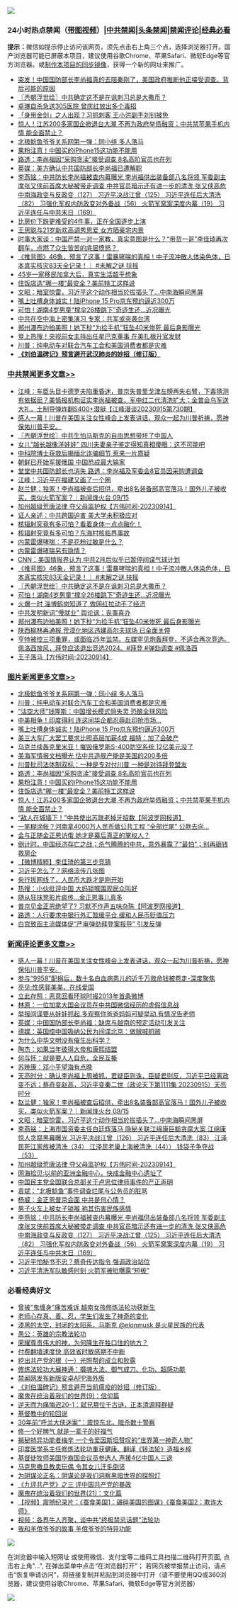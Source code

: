 ![](https://raw.githubusercontent.com/jsvpn/jsproxy/dev/64photo/fqnews-qr.jpg)

<div id="tt">
<h3>24小时热点禁闻（<a href="https://391091.xyz" target="_blank">带图视频</a>）|<a href="#%E4%B8%AD%E5%85%B1%E7%A6%81%E9%97%BB%E6%9B%B4%E5%A4%9A%E6%96%87%E7%AB%A0">中共禁闻</a>|<a href="#%E5%9B%BE%E7%89%87%E6%96%B0%E9%97%BB%E6%9B%B4%E5%A4%9A%E6%96%87%E7%AB%A0">头条禁闻</a>|<a href="#%E6%96%B0%E9%97%BB%E8%AF%84%E8%AE%BA%E6%9B%B4%E5%A4%9A%E6%96%87%E7%AB%A0">禁闻评论|<a href="#%E5%BF%85%E7%9C%8B%E7%BB%8F%E5%85%B8%E5%A5%BD%E6%96%87">经典必看</a></h3>
<div><b>提示：</b>微信如提示停止访问该网页，须先点击右上角三个点，选择浏览器打开。国产浏览器可能已屏蔽本项目，建议使用谷歌Chrome、苹果Safari、微软Edge等官方浏览器。或<a href="%E5%88%B6%E4%BD%9Cgit%E7%A6%81%E9%97%BB%E9%95%9C%E5%83%8F.md">制作本项目的同步镜像</a>，获得一个新的网址来推广。</div>
<ul>

<li><a href="/sohnews/20230915/1933934.md">突发！中国国防部长李尚福真的去陪秦刚了，美国政府推断他正接受调查。背后可能的原因</a></li>
<li><a href="/cbnews/20230915/1934123.md">〖兲朝浮世绘〗中共确定这不是在讽刺习总是大撒币？</a></li>
<li><a href="/cnnews/20230916/1934379.md">卓琳自杀急送305医院 曾庆红放出多个毒招</a></li>
<li><a href="/baitai/20230915/1934104.md">「身带金剑」之人出现？习抓刺客 王小洪副手刘钊被免</a></li>
<li><a href="/topimagenews/20230915/1934150.md">惊人！江苏200多家国企掀退台大潮 不再为政府举债融资；中共禁苹果手机内情 能全面禁止？</a></li>
<li><a href="/topimagenews/20230916/1934389.md">北极鲶鱼爷爷关系网第一弹：同小组 多人落马</a></li>
<li><a href="/topimagenews/20230915/1934200.md">果粉注意！中国买的iPhone15这功能不能用</a></li>
<li><a href="/topimagenews/20230915/1934237.md">路透：李尚福因“采购贪渎”接受调查 8名高阶官员也在列</a></li>
<li><a href="/comments/20230915/1934179.md">英媒：美方确认中共国防部长李尚福已遭解职</a></li>
<li><a href="/comments/20230916/1934332.md">李燕铭：中共防长李尚福被查内幕曝光 李尚福供出装备部八名将领 军委副主席张又侠前首席大秘被带走调查 中共官员暗示还有进一步的清洗 张又侠高危 中南海政变与反政变（127） 习近平决战江曾（125） 习近平连任后大清洗（82） 习强化军权内防政变对外备战（56） 火箭军窝案深度内幕（19） 习近平连任与中共末日（169）</a></li>
<li><a href="/finance/20230916/1934375.md">比房价下跌更难受的4件事，正在全国逐步上演</a></li>
<li><a href="/cnnews/20230916/1934381.md">王思聪与21岁新欢高调秀恩爱 女方晒豪宅内景</a></li>
<li><a href="/comments/20230915/1934234.md">时事大家谈：中国严禁一对一家教，真实意图是什么？“带货一哥”李佳琦再次翻车，点燃了众生皆苦的底层愤怒？&#160;</a></li>
<li><a href="/comments/20230915/1934192.md">《推背图》46象，预言了这事！雷暴哮喘的真相！中子流冲散人体染色体，日本真实核灾83天全记录！｜ #未解之谜 扶摇</a></li>
<li><a href="/lifebaike/20230916/1934393.md">45岁一家移民加拿大后，真实生活超乎想象</a></li>
<li><a href="/topimagenews/20230915/1934182.md">住饭店选“哪一楼”最安全？美前特工这样说</a></li>
<li><a href="/comments/20230916/1934410.md">文昭：暗室惊雷，习近平这个动作相当於拔插头了...中南海瞬间黑屏</a></li>
<li><a href="/topimagenews/20230916/1934274.md">嘴上吐槽身体诚实！陆iPhone 15 Pro京东预约逼近300万</a></li>
<li><a href="/cbnews/20230915/1934106.md">可怕！湖南4岁男童“撑伞26楼跳下”奇迹生还…近况曝光</a></li>
<li><a href="/baitai/20230915/1934097.md">中共在空中海上密集演习 专家：共军或突袭台湾</a></li>
<li><a href="/cbnews/20230915/1934099.md">郑州瀑布边拍美照！她下秒“为捡手机”狂坠40米惨死 最后身影曝光</a></li>
<li><a href="/cnnews/20230915/1934108.md">登上热搜！央视前女主持出任星巴克董事 在美扎根升官发财</a></li>
<li><a href="/topimagenews/20230916/1934344.md">川普：纯电动车对联合汽车工会和美国消费者都是灾难</a></li>
<li><b><a href="/comments/20200207/1272816.md" target="_blank">《刘伯温碑记》预言避开武汉肺炎的妙招（修订版）</a></b></li>
</ul>
</div>

<div class="catlist">
<h3><a href="/cbnews/" target="_blank">中共禁闻</a><span><a href="/cbnews/" target="_blank" rel="nofollow">更多文章>></a></span></h3>
<ul>
<li><a href="/cbnews/20230916/1934568.md" target="_blank">江峰：车臣头目卡德罗夫陷重昏迷，普京失普里戈津左膀再失右臂，下毒猜测有依据麽？美情报机构证实李尚福被查，军中红二代清洗扩大；金普会乌军送大礼，土制导弹炸翻S400+潜艇【江峰漫谈20230915第730期】</a></li>
<li><a href="/comments/20230916/1934563.md" target="_blank">感人一幕！川普在美国关注女性峰会上发表讲话，观众一起为川普祈祷，愿神保佑川普平安。</a></li>
<li><a href="/cbnews/20230916/1934542.md" target="_blank">〖兲朝浮世绘〗中共生怕马斯克的自由思想带坏了中国人</a></li>
<li><a href="/cbnews/20230916/1934481.md" target="_blank">女儿“越长越像洋娃娃” 四川夫妻亲子鉴定得知真相傻眼：这不可能吧</a></li>
<li><a href="/cbnews/20230916/1934480.md" target="_blank">中科院博士获救后揭缅北诈骗细节 惹来一片质疑</a></li>
<li><a href="/cbnews/20230916/1934466.md" target="_blank">朝鲜已开始军援俄国 中国恐成最大输家</a></li>
<li><a href="/cbnews/20230916/1934465.md" target="_blank">堂堂中共国防部长也消失 路透：李尚福及军委会8官员因采购遭调查</a></li>
<li><a href="/cbnews/20230916/1934435.md" target="_blank">江峰：习近平在福建又画了一个圈</a></li>
<li><a href="/comments/20230916/1934427.md" target="_blank">赵兰健：独家！李尚福被查后招供，牵出8名装备部高官落马！国外儿子被收买，类似火箭军案？｜新闻烽火台 09/15</a></li>
<li><a href="/comments/20230916/1934406.md" target="_blank">加州超级荒唐法律 夺父母监护权【方伟时间-20230914】</a></li>
<li><a href="/cbnews/20230916/1934313.md" target="_blank">证人亲述：中共跨国迫害 美大学未积极应对</a></li>
<li><a href="/comments/20230916/1934312.md" target="_blank">核辐射究竟有多可怕？看着身体一点点融化！</a></li>
<li><a href="/comments/20230916/1934311.md" target="_blank">核辐射究竟有多可怕？东海村核临界事故</a></li>
<li><a href="/comments/20230916/1934310.md" target="_blank">内蒙雷爆哮喘：不是花粉过敏是什么？</a></li>
<li><a href="/comments/20230916/1934309.md" target="_blank">内蒙雷爆哮喘另有隐情？</a></li>
<li><a href="/cbnews/20230915/1934252.md" target="_blank">CNN：美国情报界认为 中共2月后似乎已暂停间谍气球计划</a></li>
<li><a href="/comments/20230915/1934192.md" target="_blank">《推背图》46象，预言了这事！雷暴哮喘的真相！中子流冲散人体染色体，日本真实核灾83天全记录！｜ #未解之谜 扶摇</a></li>
<li><a href="/cbnews/20230915/1934123.md" target="_blank">〖兲朝浮世绘〗中共确定这不是在讽刺习总是大撒币？</a></li>
<li><a href="/cbnews/20230915/1934106.md" target="_blank">可怕！湖南4岁男童“撑伞26楼跳下”奇迹生还…近况曝光</a></li>
<li><a href="/cbnews/20230915/1934105.md" target="_blank">火爆一时 淄博鹤岗知道了,做网红拉动不了经济</a></li>
<li><a href="/cbnews/20230915/1934100.md" target="_blank">中共发明新词“慢就业” 舆论讽：丧事喜办</a></li>
<li><a href="/cbnews/20230915/1934099.md" target="_blank">郑州瀑布边拍美照！她下秒“为捡手机”狂坠40米惨死 最后身影曝光</a></li>
<li><a href="/cbnews/20230915/1934093.md" target="_blank">陕西榆林再通报 荒漠化地区违建高尔夫球场 已全面关停</a></li>
<li><a href="/comments/20230915/1934063.md" target="_blank">亨特被控三项重罪，或面临25年监禁。左媒罕见炮轰拜登，不适合再次竞选。佩洛西放风，拜登应该退出竞选2024。#拜登 #弹劾调查 #佩洛西</a></li>
<li><a href="/comments/20230915/1934035.md" target="_blank">王子落马【方伟时间-20230914】</a></li>

</ul>
</div>
<div class="catlist">
<h3><a href="/topimagenews/" target="_blank">图片新闻</a><span><a href="/topimagenews/" target="_blank" rel="nofollow">更多文章>></a></span></h3>
<ul>
<li><a href="/topimagenews/20230916/1934389.md" target="_blank">北极鲶鱼爷爷关系网第一弹：同小组 多人落马</a></li>
<li><a href="/topimagenews/20230916/1934344.md" target="_blank">川普：纯电动车对联合汽车工会和美国消费者都是灾难</a></li>
<li><a href="/topimagenews/20230916/1934314.md" target="_blank">“沽空大师”钱隆斯：中国增长模式倘失灵 恐酿全球风险</a></li>
<li><a href="/topimagenews/20230916/1934297.md" target="_blank">中美相争！印度得利 连这间华企都忍辱赴印抢市场…</a></li>
<li><a href="/topimagenews/20230916/1934274.md" target="_blank">嘴上吐槽身体诚实！陆iPhone 15 Pro京东预约逼近300万</a></li>
<li><a href="/topimagenews/20230915/1934263.md" target="_blank">美三大车厂大罢工要求比照高层加薪4成 福特：加了会破产</a></li>
<li><a href="/topimagenews/20230915/1934262.md" target="_blank">乌克兰续轰克里米亚！摧毁俄罗斯S-400防空系统 12亿美元没了</a></li>
<li><a href="/topimagenews/20230915/1934251.md" target="_blank">美海军情报文档曝光 估中共造舰产能是美国的200多倍</a></li>
<li><a href="/topimagenews/20230915/1934250.md" target="_blank">川普批司法体制双标：一种是专对付川普 一种是对待拜登盟友</a></li>
<li><a href="/topimagenews/20230915/1934237.md" target="_blank">路透：李尚福因“采购贪渎”接受调查 8名高阶官员也在列</a></li>
<li><a href="/topimagenews/20230915/1934200.md" target="_blank">果粉注意！中国买的iPhone15这功能不能用</a></li>
<li><a href="/topimagenews/20230915/1934182.md" target="_blank">住饭店选“哪一楼”最安全？美前特工这样说</a></li>
<li><a href="/topimagenews/20230915/1934150.md" target="_blank">惊人！江苏200多家国企掀退台大潮 不再为政府举债融资；中共禁苹果手机内情 能全面禁止？</a></li>
<li><a href="/topimagenews/20230915/1934127.md" target="_blank">“敌人在城墙下！”中共使出苏联老掉牙招数【阿波罗网报道】</a></li>
<li><a href="/topimagenews/20230915/1934092.md" target="_blank">一笔糊涂帐？河南拿4000万人民币做公共工程 “全部烂尾” 公款去向&#8230;</a></li>
<li><a href="/topimagenews/20230915/1934064.md" target="_blank">金与正随金正恩访俄 她才是幕后真正的掌权人？</a></li>
<li><a href="/topimagenews/20230915/1934055.md" target="_blank">倒计时，中国经济存亡之战；杀气腾腾的中共，意外暴露了“最怕”；别再砸钱救房企</a></li>
<li><a href="/topimagenews/20230915/1934002.md" target="_blank">【微博精粹】李佳琦的第三步竞猜</a></li>
<li><a href="/topimagenews/20230915/1933922.md" target="_blank">习近平怎么了？网络流传几张图</a></li>
<li><a href="/topimagenews/20230915/1933873.md" target="_blank">央行拔网线了，人民币大跌才是刚开始</a></li>
<li><a href="/topimagenews/20230915/1933872.md" target="_blank">热搜：小伙批评中国 大妈锁喉围观民众叫好</a></li>
<li><a href="/topimagenews/20230915/1933871.md" target="_blank">随从狂抹凳影片疯传…金正恩事儿真多</a></li>
<li><a href="/topimagenews/20230915/1933848.md" target="_blank">普京见金正恩绝望了? 习默不作声五味杂陈【阿波罗网报道】</a></li>
<li><a href="/topimagenews/20230914/1933684.md" target="_blank">路透：人行要求中银行外汇暂缓平仓 缓和人民币贬值压力</a></li>
<li><a href="/topimagenews/20230914/1933683.md" target="_blank">白宫致函主流媒体促“严审弹劾拜登案报导” 引发反弹</a></li>

</ul>
</div>
<div class="catlist">
<h3><a href="/comments/" target="_blank">新闻评论</a><span><a href="/comments/" target="_blank" rel="nofollow">更多文章>></a></span></h3>
<ul>
<li><a href="/comments/20230916/1934563.md" target="_blank">感人一幕！川普在美国关注女性峰会上发表讲话，观众一起为川普祈祷，愿神保佑川普平安。</a></li>
<li><a href="/comments/20230916/1934530.md" target="_blank">参与“9958”配捐后，数十名白血病患儿的近千万救命钱被卷走-深度聚焦</a></li>
<li><a href="/comments/20230916/1934529.md" target="_blank">亮见:性感郭美美，在线爱国</a></li>
<li><a href="/comments/20230916/1934528.md" target="_blank">立此存照：恶意回看环球时报2013年首条微博</a></li>
<li><a href="/comments/20230916/1934527.md" target="_blank">林原：一位加拿大国会议员在中共国微信经历的虚假信息战</a></li>
<li><a href="/comments/20230916/1934496.md" target="_blank">举报间谍要从娃娃抓起.多观察你爸爸妈妈可疑举动.有情况告老师</a></li>
<li><a href="/comments/20230916/1934495.md" target="_blank">英媒：中国国防部长李尚福：缺席与越南的预定活动引发关注</a></li>
<li><a href="/comments/20230916/1934483.md" target="_blank">德媒：英国控中国吸纳公民为间谍北京：做贼喊抓贼</a></li>
<li><a href="/comments/20230916/1934473.md" target="_blank">为什么中华文明没有催生出科学？</a></li>
<li><a href="/comments/20230916/1934472.md" target="_blank">陶杰：如果当年彼得大帝和康熙结盟</a></li>
<li><a href="/comments/20230916/1934471.md" target="_blank">何与怀：就是要人人自危，全民互撕</a></li>
<li><a href="/comments/20230916/1934470.md" target="_blank">苏暁康：邓小平望海有点晚</a></li>
<li><a href="/comments/20230916/1934462.md" target="_blank">天亮时分：确认李尚福上周被抓，君疑臣则诛，臣疑君则反，习近平已经离政变不远；蔡奇变赵高，习近平变秦二世（政论天下第1111集 20230915）天亮时分</a></li>
<li><a href="/comments/20230916/1934427.md" target="_blank">赵兰健：独家！李尚福被查后招供，牵出8名装备部高官落马！国外儿子被收买，类似火箭军案？｜新闻烽火台 09/15</a></li>
<li><a href="/comments/20230916/1934410.md" target="_blank">文昭：暗室惊雷，习近平这个动作相当於拔插头了&#8230;中南海瞬间黑屏</a></li>
<li><a href="/comments/20230916/1934408.md" target="_blank">李燕铭：上海市国资委主任白廷辉落马 隐秘关联江绵康巨额贪腐大案 江绵康惊人贪腐黑幕曝光 习近平决战江曾（126） 习近平连任后大清洗（83） 江泽民死江家族被清洗（34） 江泽民老巢上海被清洗（44）） 钱袋子争夺战（53）</a></li>
<li><a href="/comments/20230916/1934406.md" target="_blank">加州超级荒唐法律 夺父母监护权【方伟时间-20230914】</a></li>
<li><a href="/comments/20230916/1934403.md" target="_blank">网海拾贝:以前的亚洲金融中心，快成金融中心遗址了</a></li>
<li><a href="/comments/20230916/1934402.md" target="_blank">中国民主党全国联合总部关于卢思位律师事件的严正声明</a></li>
<li><a href="/comments/20230916/1934401.md" target="_blank">袁斌：“北极鲶鱼”事件调查烂尾与公务员的脏骂</a></li>
<li><a href="/comments/20230916/1934400.md" target="_blank">杨威：金正恩普京会面 中共是何心情？</a></li>
<li><a href="/comments/20230916/1934342.md" target="_blank">男子火车上被女子锁喉 称其伤害民族感情</a></li>
<li><a href="/comments/20230916/1934332.md" target="_blank">李燕铭：中共防长李尚福被查内幕曝光 李尚福供出装备部八名将领 军委副主席张又侠前首席大秘被带走调查 中共官员暗示还有进一步的清洗 张又侠高危 中南海政变与反政变（127） 习近平决战江曾（125） 习近平连任后大清洗（82） 习强化军权内防政变对外备战（56） 火箭军窝案深度内幕（19） 习近平连任与中共末日（169）</a></li>
<li><a href="/comments/20230916/1934330.md" target="_blank">习近平怕秘书不忠？蔡奇传达指令 强调政治站位</a></li>
<li><a href="/comments/20230916/1934329.md" target="_blank">习近平清洗军队敏感时刻 火箭军被批曝露“短板”</a></li>

</ul>
</div>

<div class="catlist">
<h3>必看经典好文</h3>
<ul>
<li><a href="/comments/20211125/1657403.md" target="_blank">曾被“鬼缠身”痛苦难诉 越南女孩修炼法轮功获新生</a></li>
<li><a href="/cbnews/20211221/1668847.md" target="_blank">老师心存真、善、忍，学生们发生了神奇的变化</a></li>
<li><a href="/cbnews/20211017/1639766.md" target="_blank">漆黑的太空，封闭的太阳系，马斯克 @elonmusk 是火星民族的代表</a></li>
<li><a href="/comments/20200313/1292991.md" target="_blank">愚公：英雄的宗教法轮功</a></li>
<li><a href="/comments/20200618/1346830.md" target="_blank">荣耀尊贵伟大的神，为何降生在牲口住的地方？</a></li>
<li><a href="/comments/20210630/1485911.md" target="_blank">付费翻墙速度快 高效省时敏感期不中断</a></li>
<li><a href="/comments/20200629/1352460.md" target="_blank">挖出共产党的根（一）光照帮的成立和败露</a></li>
<li><a href="/comments/20191203/1234383.md" target="_blank">修炼法轮功大展神通：摄魂大法、御气成刀、化功、超感功能</a></li>
<li><a href="/comments/20200627/783266.md" target="_blank">禁闻网发布新版安卓APP海外版</a></li>
<li><a href="/comments/20200207/1272816.md" target="_blank">《刘伯温碑记》预言避开当前瘟疫的妙招（修订版）</a></li>
<li><a href="/topimagenews/20180529/949649.md" target="_blank">魔鬼在统治着我们的世界(9)：信仰篇</a></li>
<li><a href="/tculture/20190304/1091076.md" target="_blank">逆天而为痛悔迟20-1：弑兄篡位千古谜，正本清源释群疑</a></li>
<li><a href="/comments/20220503/1727726.md" target="_blank">基督教中的轮回说</a></li>
<li><a href="/topimagenews/20171017/843193.md" target="_blank">30年前“呼兰大侠迷案”：震惊东北，暗杀数十警察</a></li>
<li><a href="/funmedia/20200713/1359909.md" target="_blank">修一个好脾气 就是一辈子的好福气</a></li>
<li><a href="/cnnews/20210317/1506463.md" target="_blank">揭秘特异功能者梅辛 一个令爱因斯坦赞叹的“世界第一神奇人物”</a></li>
<li><a href="/comments/20220416/1720335.md" target="_blank">印度医学系主任修炼法轮功重获健康、翻译《转法轮》造福乡梓</a></li>
<li><a href="/taiwannews/20220804/1767098.md" target="_blank">基督徒牧师美国华裔国会议员参选人 声援4亿中国人三退</a></li>
<li><a href="/lifebaike/20180921/1001202.md" target="_blank">马克思撒旦教卖玩偶 令其女儿汗毛倒竖</a></li>
<li><a href="/comments/20201031/1423298.md" target="_blank">为阴谋论正名：阴谋论是我们洞察黑暗世界的探照灯</a></li>
<li><a href="/bookonline/20131116/201054.md" target="_blank">《九评共产党》之三 评中国共产党的暴政</a></li>
<li><a href="/comments/20180802/980476.md" target="_blank">魔鬼在统治着我们的世界(21)：文化篇</a></li>
<li><a href="/comments/20210123/1473011.md" target="_blank">【视频】震撼纪录片：《蚕食美国1：碾碎美国的图谋》《蚕食美国2：欺诈大师》</a></li>
<li><a href="/comments/20220514/1732752.md" target="_blank">视频：各界牛人齐聚，谈中共“终极禁忌话题”法轮功</a></li>
<li><a href="/tculture/20200917/1398046.md" target="_blank">我和羊倌爷爷的故事 羊倌爷爷的特异功能</a></li>

</ul>
</div>

![](https://raw.githubusercontent.com/jsvpn/jsproxy/dev/64photo/fqnews-qr.jpg)

在浏览器中输入短网址 或使用微信、支付宝等二维码工具扫描二维码打开页面, 点击右上角"...", 在弹出菜单中点击“在浏览器打开”； 若网页被举报禁止访问，请点击“恢复申请访问”，将链接复制并粘贴到浏览器中打开（请不要使用QQ或360浏览器，建议使用谷歌Chrome、苹果Safari、微软Edge等官方浏览器）

![](https://raw.githubusercontent.com/jsvpn/jsproxy/dev/64photo/wx.jpg)